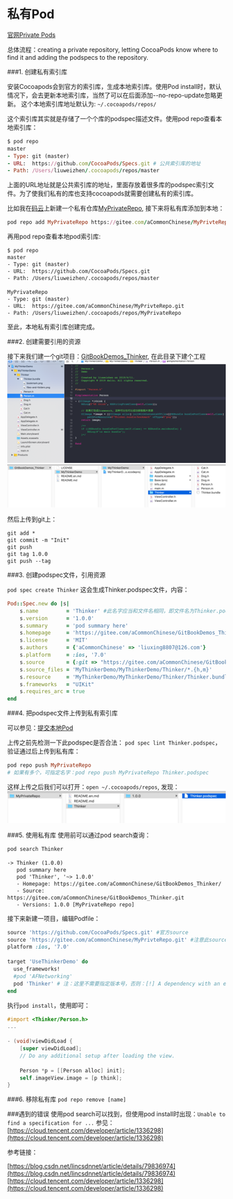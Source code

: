 # 私有Pod

[官网Private Pods](http://guides.cocoapods.org/making/private-cocoapods.html)

总体流程：creating a private repository, letting CocoaPods know where to find it and adding the podspecs to the repository.

###1. 创建私有索引库

安装Cocoapods会到官方的索引库，生成本地索引库。使用Pod install时，默认情况下，会去更新本地索引库，当然了可以在后面添加--no-repo-update忽略更新。
这个本地索引库地址默认为: `~/.cocoapods/repos/`

这个索引库其实就是存储了一个个库的podspec描述文件。使用pod repo查看本地索引库：

```ruby
$ pod repo
master
- Type: git (master)
- URL:  https://github.com/CocoaPods/Specs.git # 公共索引库的地址
- Path: /Users/liuweizhen/.cocoapods/repos/master
```

上面的URL地址就是公共索引库的地址，里面存放着很多库的podspec索引文件。为了使我们私有的库也支持cocoapods就需要创建私有的索引库。

比如我在[码云](https://gitee.com/)上新建一个私有仓库[MyPrivateRepo](https://gitee.com/aCommonChinese/MyPrivteRepo), 接下来将私有库添加到本地：

```ruby
pod repo add MyPrivateRepo https://gitee.com/aCommonChinese/MyPrivteRepo.git
```

再用pod repo查看本地pod索引库:

```
$ pod repo
master
- Type: git (master)
- URL:  https://github.com/CocoaPods/Specs.git
- Path: /Users/liuweizhen/.cocoapods/repos/master

MyPrivateRepo
- Type: git (master)
- URL:  https://gitee.com/aCommonChinese/MyPrivteRepo.git
- Path: /Users/liuweizhen/.cocoapods/repos/MyPrivateRepo
```

至此，本地私有索引库创建完成。

###2. 创建需要引用的资源

接下来我们建一个git项目：[GitBookDemos_Thinker](https://gitee.com/aCommonChinese/GitBookDemos_Thinker.git), 在此目录下建个工程
![](images/2.png)
![](images/3.png)

然后上传到git上：
```
git add *
git commit -m "Init"
git push
git tag 1.0.0
git push --tag
```

###3. 创建podspec文件，引用资源

`pod spec create Thinker`
这会生成Thinker.podspec文件，内容：

```ruby
Pod::Spec.new do |s|
    s.name         = 'Thinker' #此名字应当和文件名相同，即文件名为Thinker.podspec, 此name当为Thinker
    s.version      = '1.0.0'
    s.summary      = 'pod summary here'
    s.homepage     = 'https://gitee.com/aCommonChinese/GitBookDemos_Thinker/'
    s.license      = 'MIT'
    s.authors      = {'aCommonChinese' => 'liuxing8807@126.com'}
    s.platform     = :ios, '7.0'
    s.source       = {:git => "https://gitee.com/aCommonChinese/GitBookDemos_Thinker.git", :tag => s.version}
    s.source_files = 'MyThinkerDemo/MyThinkerDemo/Thinker/*.{h,m}'
    s.resource     = 'MyThinkerDemo/MyThinkerDemo/Thinker/Thinker.bundle'
    s.frameworks   = "UIKit"
    s.requires_arc = true
end
```

###4. 把podspec文件上传到私有索引库

可以参见：<a href="#file:///提交本地Pod.html">提交本地Pod</a>

上传之前先检测一下此podspec是否合法：
`pod spec lint Thinker.podspec`，验证通过后上传到私有库：
```ruby
pod repo push MyPrivateRepo 
# 如果有多个，可指定名字：pod repo push MyPrivateRepo Thinker.podspec 
```

这样上传之后我们可以打开：`open ~/.cocoapods/repos`, 发现：
![](images/4.png)

###5. 使用私有库
使用前可以通过pod search查询：

```
pod search Thinker

-> Thinker (1.0.0)
   pod summary here
   pod 'Thinker', '~> 1.0.0'
   - Homepage: https://gitee.com/aCommonChinese/GitBookDemos_Thinker/
   - Source:   https://gitee.com/aCommonChinese/GitBookDemos_Thinker.git
   - Versions: 1.0.0 [MyPrivateRepo repo]
```

接下来新建一项目，编辑Podfile：
```ruby
source 'https://github.com/CocoaPods/Specs.git' #官方source
source 'https://gitee.com/aCommonChinese/MyPrivteRepo.git' #注意此source必须添加，否则找不到Thinker
platform :ios, '7.0'

target 'UseThinkerDemo' do
  use_frameworks!
  #pod 'AFNetworking'
  pod 'Thinker' # 注：这里不需要指定版本号，否则：[!] A dependency with an external source may not specify version requirements (Thinker).
end
```

执行`pod install`，使用即可：
```Objective-C
#import <Thinker/Person.h>
...

- (void)viewDidLoad {
    [super viewDidLoad];
    // Do any additional setup after loading the view.
    
    Person *p = [[Person alloc] init];
    self.imageView.image = [p think];
}
```

###6. 移除私有库
`pod repo remove [name]`

###遇到的错误
使用pod search可以找到，但使用pod install时出现：`Unable to find a specification for ...`
参见：[https://cloud.tencent.com/developer/article/1336298](https://cloud.tencent.com/developer/article/1336298)


参考链接：

[https://blog.csdn.net/lincsdnnet/article/details/79836974](https://blog.csdn.net/lincsdnnet/article/details/79836974)
[https://cloud.tencent.com/developer/article/1336298](https://cloud.tencent.com/developer/article/1336298)






